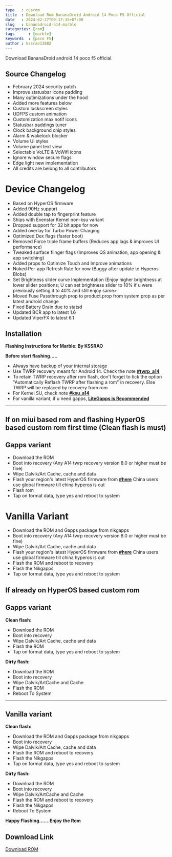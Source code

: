```yaml
---
type   : cusrom
title  : Download Rom BananaDroid Android 14 Poco F5 Official
date   : 2024-02-27T09:17:35+07:00
slug   : bananadroid-a14-marble
categories: [rom]
tags      : [marble]
keywords  : [poco F5]
author : kssrao13882
---
```


Download BananaDroid android 14 poco f5 official.


## Source Changelog

- February 2024 security patch
- Improve statusbar icons padding
- Many optimizations under the hood
- Added more features below
- Custom lockscreen styles
- UDFPS custom animation
- Customization max notif icons
- Statusbar paddings tuner
- Clock background chip styles
- Alarm & wakelock blocker
- Volume UI styles
- Volume panel text view
- Selectable VoLTE & VoWifi icons
- Ignore window secure flags
- Edge light new implementation
- All credits are belong to all contributors

# Device Changelog
- Based on HyperOS firmware
- Added 90Hz support
- Added double tap to fingerprint feature
- Ships with Evenstar Kernel non-ksu variant
- Dropped support for 32 bit apps for now
- Added overlay for Turbo Power Charging
- Optimized Dex flags (faster boot)
- Removed Force triple frame buffers (Reduces app lags & improves UI performance)
- Tweaked surface flinger flags (Improves QS animation, app opening & app switching)
- Added props to Optimize Touch and Improve animations
- Nuked Per-app Refresh Rate for now (Buggy after update to Hyperos Blobs)
- Set Brightness slider curve Implementation (Enjoy higher brightness at lower slider positions; U can set brightness slider to 10% if u were previously setting it to 40% and still enjoy same>
- Moved Fuse Passthrough prop to product.prop from system.prop as per latest android change
- Fixed Battery Drain due to statsd
- Updated BCR app to latest 1.6
- Updated ViperFX to latest 6.1


## Installation

**Flashing Instructions for Marble: By KSSRAO**

**Before start flashing.....**

- Always have backup of your internal storage
- Use TWRP recovery meant for Android 14. Check the note [**#twrp_a14**](https://t.me/KSSRAO_Romverse)
- To retain TWRP recovery after rom flash, don't forget to tick the option "Automatically Reflash TWRP after flashing a rom" in recovery. Else TWRP will be replaced by recovery from rom
- For Kernel SU, check note [**#ksu_a14**](https://t.me/KSSRAO_Romverse)
- For vanilla variant, if u need gapps, [**LiteGapps is Recommended**](https://litegapps.github.io)
----

## If on miui based rom and flashing HyperOS based custom rom first time (Clean flash is must) 

## Gapps variant
- Download the ROM
- Boot into recovery (Any A14 twrp recovery version 8.0 or higher must be fine) 
- Wipe Dalvik/Art Cache, cache and data
- Flash your region's latest HyperOS firmware from [**#here**](https://xiaomifirmwareupdater.com/firmware/marble/) China users use global firmware till china hyperos is out 
- Flash rom
- Tap on format data, type yes and reboot to system

# Vanilla Variant
- Download the ROM and Gapps package from nikgapps
- Boot into recovery (Any A14 twrp recovery version 8.0 or higher must be fine) 
- Wipe Dalvik/Art Cache, cache and data
- Flash your region's latest HyperOS firmware from [**#here**](https://xiaomifirmwareupdater.com/firmware/marble/) China users use global firmware till china hyperos is out
- Flash the ROM and reboot to recovery
- Flash the Nikgapps
- Tap on format data, type yes and reboot to system

## If already on HyperOS based custom rom

## Gapps variant

**Clean flash:**
- Download the ROM
- Boot into recovery
- Wipe Dalvik/Art Cache, cache and data
- Flash the ROM
- Tap on format data, type yes and reboot to system

**Dirty flash:**
- Download the ROM
- Boot into recovery
- Wipe Dalvik/ArtCache and Cache
- Flash the ROM
- Reboot To System

----

## Vanilla variant

**Clean flash:**
- Download the ROM and Gapps package from nikgapps
- Boot into recovery
- Wipe Dalvik/Art Cache, cache and data
- Flash the ROM and reboot to recovery
- Flash the Nikgapps
- Tap on format data, type yes and reboot to system

**Dirty flash:**
- Download the ROM
- Boot into recovery
- Wipe Dalvik/ArtCache and Cache
- Flash the ROM and reboot to recovery
- Flash the Nikgapps
- Reboot To System

**Happy Flashing.......Enjoy the Rom**

## Download Link
[Download ROM](https://www.pling.com/p/2126670/)

